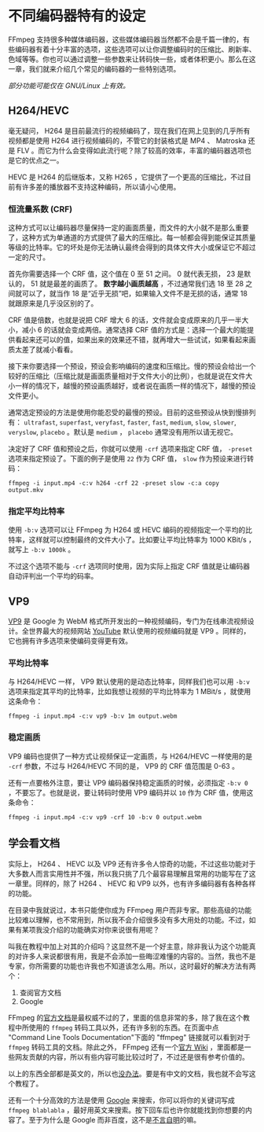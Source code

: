 # 不同编码器特有的设定

FFmpeg 支持很多种媒体编码器，这些媒体编码器当然都不会是千篇一律的，有些编码器有着十分丰富的选项，这些选项可以让你调整编码时的压缩比、刷新率、色域等等。你也可以通过调整一些参数来让转码快一些，或者体积更小。那么在这一章，我们就来介绍几个常见的编码器的一些特别选项。

*部分功能可能仅在 GNU/Linux 上有效。*

<a name="h264"></a>
## H264/HEVC

毫无疑问， H264 是目前最流行的视频编码了，现在我们在网上见到的几乎所有视频都是使用 H264 进行视频编码的，不管它的封装格式是 MP4 、 Matroska 还是 FLV 。而它为什么会变得如此流行呢？除了较高的效率，丰富的编码器选项也是它的优点之一。

HEVC 是 H264 的后继版本，又称 H265 ，它提供了一个更高的压缩比，不过目前有许多差的播放器不支持这种编码，所以请小心使用。

### 恒流量系数 (CRF)

这种方式可以让编码器尽量保持一定的画面质量，而文件的大小就不是那么重要了，这种方式为单通道的方式提供了最大的压缩比。每一帧都会得到能保证其质量等级的比特率。它的坏处是你无法确认最终会得到的具体文件大小或保证它不超过一定的尺寸。

首先你需要选择一个 CRF 值，这个值在 0 至 51 之间。 0 就代表无损， 23 是默认的， 51 就是最差的画质了。 **数字越小画质越高** ，不过通常我们选 18 至 28 之间就可以了，就当作 18 是“近乎无损”吧，如果输入文件不是无损的话，通常 18 就跟原来是几乎没区别的了。

CRF 值是倍数，也就是说把 CRF 增大 6 的话，文件就会变成原来的几乎一半大小，减小 6 的话就会变成两倍。通常选择 CRF 值的方式是：选择一个最大的能提供看起来还可以的值，如果出来的效果还不错，就再增大一些试试，如果看起来画质太差了就减小看看。

接下来你要选择一个预设，预设会影响编码的速度和压缩比。慢的预设会给出一个较好的压缩比（压缩比就是画面质量相对于文件大小的比例），也就是说在文件大小一样的情况下，越慢的预设画质越好，或者说在画质一样的情况下，越慢的预设文件更小。

通常选定预设的方法是使用你能忍受的最慢的预设。目前的这些预设从快到慢排列有： `ultrafast`, `superfast`, `veryfast`, `faster`, `fast`, `medium`, `slow`, `slower`, `veryslow`, `placebo` 。默认是 `medium` ， `placebo` 通常没有用所以请无视它。

决定好了 CRF 值和预设之后，你就可以使用 `-crf` 选项来指定 CRF 值， `-preset` 选项来指定预设了。下面的例子是使用 `22` 作为 CRF 值， `slow` 作为预设来进行转码：

    ffmpeg -i input.mp4 -c:v h264 -crf 22 -preset slow -c:a copy output.mkv

### 指定平均比特率

使用 `-b:v` 选项可以让 FFmpeg 为 H264 或 HEVC 编码的视频指定一个平均的比特率，这样就可以控制最终的文件大小了。比如要让平均比特率为 1000 KBit/s ，就写上 `-b:v 1000k` 。

不过这个选项不能与 `-crf` 选项同时使用，因为实际上指定 CRF 值就是让编码器自动评判出一个平均的码率。

<a name="vp9"></a>
## VP9

[VP9](https://zh.wikipedia.org/wiki/VP9) 是 Google 为 WebM 格式所开发出的一种视频编码，专门为在线串流视频设计。全世界最大的视频网站 [YouTube](https://www.youtube.com) 默认使用的视频编码就是 VP9 。同样的，它也拥有许多选项来使编码变得更有效。

### 平均比特率

与 H264/HEVC 一样， VP9 默认使用的是动态比特率，同样我们也可以用 `-b:v` 选项来指定其平均的比特率，比如我想让视频的平均比特率为 1 MBit/s ，就使用这条命令：

    ffmpeg -i input.mp4 -c:v vp9 -b:v 1m output.webm

### 稳定画质

VP9 编码也提供了一种方式让视频保证一定画质，与 H264/HEVC 一样使用的是 `-crf` 参数，不过与 H264/HEVC 不同的是， VP9 的 CRF 值范围是 0-63 。

还有一点要格外注意，要让 VP9 编码器保持稳定画质的时候，必须指定 `-b:v 0` ，不要忘了。也就是说，要让转码时使用 VP9 编码并以 `10` 作为 CRF 值，使用这条命令：

    ffmpeg -i input.mp4 -c:v vp9 -crf 10 -b:v 0 output.webm

<a name="learn-to-look-document"></a>
## 学会看文档

实际上， H264 、 HEVC 以及 VP9 还有许多令人惊奇的功能，不过这些功能对于大多数人而言实用性并不强，所以我只挑了几个最容易理解且常用的功能写在了这一章里。同样的，除了 H264 、 HEVC 和 VP9 以外，也有许多编码器有各种各样的功能。

在目录中我就说过，本书只能使你成为 FFmpeg 用户而非专家。那些高级的功能比较难以理解，也不常用到，所以我不会介绍很多没有多大用处的功能。不过，如果有某项我没介绍的功能确实对你来说很有用呢？

叫我在教程中加上对其的介绍吗？这显然不是一个好主意，除非我认为这个功能真的对许多人来说都很有用，我是不会添加一些晦涩难懂的内容的。当然，我也不是专家，你所需要的功能也许我也不知道该怎么用。所以，这时最好的解决方法有两个：

1.  查阅官方文档
2.  Google

FFmpeg 的[官方文档](https://ffmpeg.org/documentation.html)是最权威不过的了，里面的信息非常的多，除了我在这个教程中所使用的 `ffmpeg` 转码工具以外，还有许多别的东西。在页面中点 "Command Line Tools Documentation"下面的 "ffmpeg" 链接就可以看到对于 `ffmpeg` 转码工具的文档。除此之外， FFmpeg 还有一个[官方 Wiki](https://trac.ffmpeg.org/wiki) ，里面都是一些网友贡献的内容，所以有些内容可能比较过时了，不过还是很有参考价值的。

以上的东西全部都是英文的，所以也[没办法](03-execute.md#chinese-is-most-beautiful-but)。要是有中文的文档，我也就不会写这个教程了。

还有一个十分高效的方法是使用 [Google](https://www.google.com) 来搜索，你可以将你的关键词写成 `ffmpeg blablabla` ，最好用英文来搜索。按下回车后也许你就能找到你想要的内容了。至于为什么是 Google 而非百度，这不是[不言自明](http://www.zhihu.com/question/20140749)的嘛。
